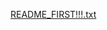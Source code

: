 
[README_FIRST!!!.txt](https://github.com/Brycewetzel/How-to-Make-a-Website-That-Mines-Cryptocurrency-Bitcoin-Monero-Ethereum-in-Browser---2020-21-Ea/files/6468629/README_FIRST.txt)
